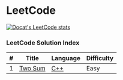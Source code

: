 LeetCode
========

[![Docat's LeetCode stats](https://leetcode-stats-six.vercel.app/?username=docat0209&theme=dark)](https://github.com/Docat0209/leetcode)


### LeetCode Solution Index

| # |Title|Language|Difficulty|
|---|-----|--------|-------------|
| 1 | [Two Sum](https://leetcode.com/problems/two-sum/) | [C++](algorithms\2Sum\2sum.cpp) | Easy |

